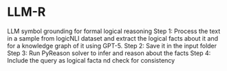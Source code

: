 # LLM-R
LLM symbol grounding for formal logical reasoning
Step 1: Process the text in a sample from logicNLI dataset and extract the logical facts about it and for a knowledge graph of it using GPT-5.
Step 2: Save it in the input folder
Step 3: Run PyReason solver to infer and reason about the facts
Step 4: Include the query as logical facta nd check for consistency

